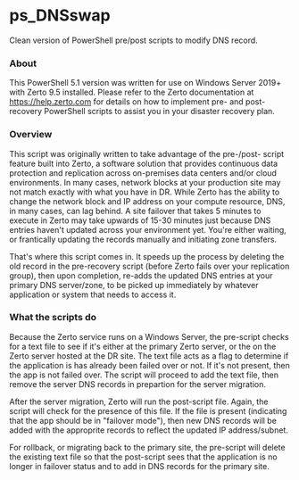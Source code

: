 # ps_DNSswap
Clean version of PowerShell pre/post scripts to modify DNS record.

### About
This PowerShell 5.1 version was written for use on Windows Server 2019+ with Zerto 9.5 installed.
Please refer to the Zerto documentation at https://help.zerto.com for details on how to implement pre- and post-recovery PowerShell scripts to assist you in your disaster recovery plan.

### Overview
This script was originally written to take advantage of the pre-/post- script feature built into Zerto, a software solution that provides continuous data protection and replication across on-premises data centers and/or cloud environments. In many cases, network blocks at your production site may not match exactly with what you have in DR. While Zerto has the ability to change the network block and IP address on your compute resource, DNS, in many cases, can lag behind. A site failover that takes 5 minutes to execute in Zerto may take upwards of 15-30 minutes just because DNS entries haven't updated across your environment yet. You're either waiting, or frantically updating the records manually and initiating zone transfers.

That's where this script comes in.
It speeds up the process by deleting the old record in the pre-recovery script (before Zerto fails over your replication group), then upon completion, re-adds the updated DNS entries at your primary DNS server/zone, to be picked up immediately by whatever application or system that needs to access it.

### What the scripts do
Because the Zerto service runs on a Windows Server, the pre-script checks for a text file to see if it's either at the primary Zerto server, or the on the Zerto server hosted at the DR site. The text file acts as a flag to determine if the application is has already been failed over or not. If it's not present, then the app is not failed over. The script will proceed to add the text file, then remove the server DNS records in prepartion for the server migration.

After the server migration, Zerto will run the post-script file. Again, the script will check for the presence of this file. If the file is present (indicating that the app should be in "failover mode"), then new DNS records will be added with the approprite records to reflect the updated IP address/subnet.

For rollback, or migrating back to the primary site, the pre-script will delete the existing text file so that the post-script sees that the application is no longer in failover status and to add in DNS records for the primary site.
